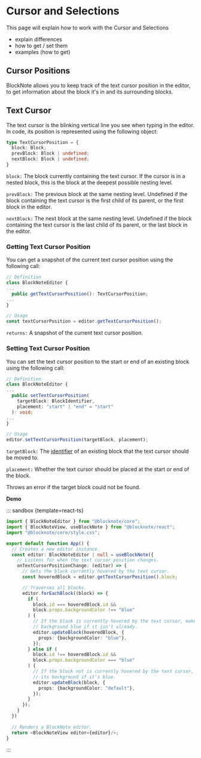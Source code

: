 # Cursor and Selections

This page will explain how to work with the Cursor and Selections

- explain differences
- how to get / set them
- examples (how to get)

## Cursor Positions

BlockNote allows you to keep track of the text cursor position in the editor, to get information about the block it's in and its surrounding blocks.

## Text Cursor

The text cursor is the blinking vertical line you see when typing in the editor. In code, its position is represented using the following object:

```typescript
type TextCursorPosition = {
  block: Block;
  prevBlock: Block | undefined;
  nextBlock: Block | undefined;
}
```

`block:` The block currently containing the text cursor. If the cursor is in a nested block, this is the block at the deepest possible nesting level.

`prevBlock:` The previous block at the same nesting level. Undefined if the block containing the text cursor is the first child of its parent, or the first block in the editor.

`nextBlock:` The next block at the same nesting level. Undefined if the block containing the text cursor is the last child of its parent, or the last block in the editor.

### Getting Text Cursor Position

You can get a snapshot of the current text cursor position using the following call:

```typescript
// Definition
class BlockNoteEditor {
...
  public getTextCursorPosition(): TextCursorPosition;
...
}

// Usage
const textCursorPosition = editor.getTextCursorPosition();
```

`returns:` A snapshot of the current text cursor position.

### Setting Text Cursor Position

You can set the text cursor position to the start or end of an existing block using the following call:

```typescript
// Definition
class BlockNoteEditor {
...
  public setTextCursorPosition(
    targetBlock: BlockIdentifier, 
    placement: "start" | "end" = "start"
  ): void;
...
}

// Usage
editor.setTextCursorPosition(targetBlock, placement);
```

`targetBlock:` The [identifier](/docs/manipulating-blocks#block-identifiers) of an existing block that the text cursor should be moved to.

`placement:` Whether the text cursor should be placed at the start or end of the block.

Throws an error if the target block could not be found.

**Demo**

::: sandbox {template=react-ts}

```typescript /App.tsx
import { BlockNoteEditor } from "@blocknote/core";
import { BlockNoteView, useBlockNote } from "@blocknote/react";
import "@blocknote/core/style.css";

export default function App() {
  // Creates a new editor instance.
  const editor: BlockNoteEditor | null = useBlockNote({
    // Listens for when the text cursor position changes.
    onTextCursorPositionChange: (editor) => {
      // Gets the block currently hovered by the text cursor.
      const hoveredBlock = editor.getTextCursorPosition().block;

      // Traverses all blocks.
      editor.forEachBlock((block) => {
        if (
          block.id === hoveredBlock.id &&
          block.props.backgroundColor !== "blue"
        ) {
          // If the block is currently hovered by the text cursor, makes its 
          // background blue if it isn't already.
          editor.updateBlock(hoveredBlock, {
            props: {backgroundColor: "blue"},
          });
        } else if (
          block.id !== hoveredBlock.id &&
          block.props.backgroundColor === "blue"
        ) {
          // If the block not is currently hovered by the text cursor, resets 
          // its background if it's blue.
          editor.updateBlock(block, {
            props: {backgroundColor: "default"},
          });
        }
      });
    }
  })
  
  // Renders a BlockNote editor.
  return <BlockNoteView editor={editor}/>;
}
```

:::